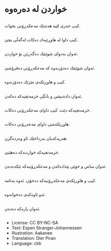 # خواردن له‌ ده‌ره‌وه‌

##
كیپ حه‌زی لێیه‌ هه‌ندێك مه‌عكه‌ڕۆنی بخوات.

##
كیپ داوا له‌ هاوڕێیه‌ك ده‌كات له‌گه‌ڵی بچێ.

##
ئه‌وان به‌دوای شوێنێك ده‌گه‌ڕێن بۆ خواردن.

##
ئه‌وان شوێنێك ده‌دۆزنه‌وه‌ كه‌ مه‌عكه‌ڕۆنی ده‌فرۆشێ.

##
كیپ و هاوڕێكه‌ی مێزێك ده‌دۆزنه‌وه‌.

##
ئه‌وان داده‌نیشن و بانگی خزمه‌تچیه‌كه‌ ده‌كه‌ن.

##
خزمه‌تچیه‌كه‌ دێت. كیپ داوای مه‌عكه‌ڕۆنی ده‌كات.

##
هاوڕێكه‌شی داوای مه‌عه‌ڕۆنی ده‌كات.

##
هه‌ریه‌كه‌یان به‌رداخێك ئاو وه‌رده‌گرن.

##
خزمه‌تچیه‌كه‌ خواردنه‌كه‌ ده‌هێنێ.

##
ئه‌وان ساس و خوێی پێداده‌كه‌ن و مه‌عكه‌ڕۆنیه‌كه‌ تێكده‌ده‌ن.

##
كیپ و هاوڕێكه‌ی مه‌عكه‌ڕۆنیه‌كه‌ ده‌خۆن. ئه‌وه‌ به‌تامه‌.

##
ئه‌و ئاوه‌كه‌ی ده‌خواته‌وه‌.

##
ئه‌وان پاره‌كه‌ ده‌ده‌ن.

##
* License: CC BY-NC-SA
* Text: Espen Stranger-Johannessen
* Illustration: Aakanee
* Translation: Dler Piran
* Language: ckb
